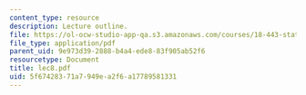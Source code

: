 ```yaml
---
content_type: resource
description: Lecture outline.
file: https://ol-ocw-studio-app-qa.s3.amazonaws.com/courses/18-443-statistics-for-applications-fall-2003/5f67428371a7949ea2f6a17789581331_lec8.pdf
file_type: application/pdf
parent_uid: 9e973d39-2888-b4a4-ede8-83f905ab52f6
resourcetype: Document
title: lec8.pdf
uid: 5f674283-71a7-949e-a2f6-a17789581331
---
```

